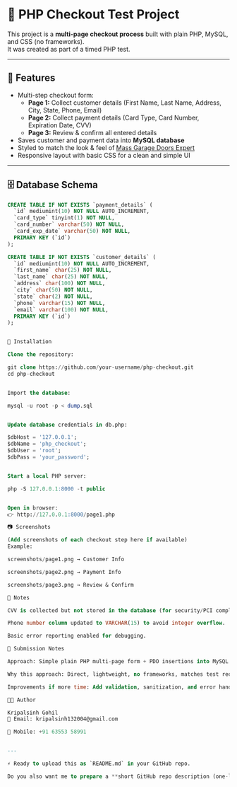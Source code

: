 # 🛒 PHP Checkout Test Project

This project is a **multi-page checkout process** built with plain PHP, MySQL, and CSS (no frameworks).  
It was created as part of a timed PHP test.

---

## 📌 Features
- Multi-step checkout form:
  - **Page 1:** Collect customer details (First Name, Last Name, Address, City, State, Phone, Email)
  - **Page 2:** Collect payment details (Card Type, Card Number, Expiration Date, CVV)
  - **Page 3:** Review & confirm all entered details
- Saves customer and payment data into **MySQL database**
- Styled to match the look & feel of [Mass Garage Doors Expert](https://www.massgaragedoorsexpert.com/)
- Responsive layout with basic CSS for a clean and simple UI

---

## 🗄️ Database Schema
```sql
CREATE TABLE IF NOT EXISTS `payment_details` (
  `id` mediumint(10) NOT NULL AUTO_INCREMENT,
  `card_type` tinyint(1) NOT NULL,
  `card_number` varchar(50) NOT NULL,
  `card_exp_date` varchar(50) NOT NULL,
  PRIMARY KEY (`id`)
);

CREATE TABLE IF NOT EXISTS `customer_details` (
  `id` mediumint(10) NOT NULL AUTO_INCREMENT,
  `first_name` char(25) NOT NULL,
  `last_name` char(25) NOT NULL,
  `address` char(100) NOT NULL,
  `city` char(50) NOT NULL,
  `state` char(2) NOT NULL,
  `phone` varchar(15) NOT NULL,
  `email` varchar(100) NOT NULL,
  PRIMARY KEY (`id`)
);


🚀 Installation

Clone the repository:

git clone https://github.com/your-username/php-checkout.git
cd php-checkout


Import the database:

mysql -u root -p < dump.sql


Update database credentials in db.php:

$dbHost = '127.0.0.1';
$dbName = 'php_checkout';
$dbUser = 'root';
$dbPass = 'your_password';


Start a local PHP server:

php -S 127.0.0.1:8000 -t public


Open in browser:
👉 http://127.0.0.1:8000/page1.php

📷 Screenshots

(Add screenshots of each checkout step here if available)
Example:

screenshots/page1.png → Customer Info

screenshots/page2.png → Payment Info

screenshots/page3.png → Review & Confirm

📝 Notes

CVV is collected but not stored in the database (for security/PCI compliance).

Phone number column updated to VARCHAR(15) to avoid integer overflow.

Basic error reporting enabled for debugging.

📧 Submission Notes

Approach: Simple plain PHP multi-page form + PDO insertions into MySQL.

Why this approach: Direct, lightweight, no frameworks, matches test requirements.

Improvements if more time: Add validation, sanitization, and error handling; encrypt card details; improve styling further.

👨‍💻 Author

Kripalsinh Gohil
📧 Email: kripalsinh132004@gmail.com

📱 Mobile: +91 63553 58991


---

⚡ Ready to upload this as `README.md` in your GitHub repo.  

Do you also want me to prepare a **short GitHub repo description (one-liner)** for the repository settings (appears under repo name)?
